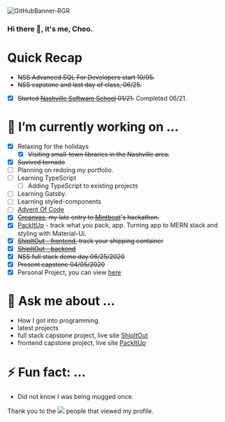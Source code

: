 ![GitHubBanner-RGR](https://user-images.githubusercontent.com/5026476/118163242-6350f780-b3e7-11eb-9fac-68877b5bbce7.png)

### Hi there 🤔, it's me, Cheo.

# Quick Recap
- ~~NSS Advanced SQL For Developers start 10/05.~~
- ~~NSS capstone and last day of class, 06/25.~~
- [X] ~~Started [Nashville Software School](http://nashvillesoftwareschool.com/) 01/21.~~ Completed 06/21.


# 🔭 I’m currently working on ...
- [X] Relaxing for the holidays
  - [X] ~~Visiting small-town libraries in the Nashville area.~~
- [X] ~~Suvived tornado~~
- [ ] Planning on redoing my portfolio. 
- [ ] Learning TypeScript
  - [ ] Adding TypeScript to existing projects 
- [ ] Learning Gatsby.
- [ ] Learning styled-components
- [ ] [Advent Of Code](adventofcode.com)
- [X] ~~[Creanvas](https://github.com/CheoR/creanvas), my late entry to [Mintbeat](https://mintbean.io/meets/cfa4fa54-c706-4c51-a04f-671f6686f9fd)'s hackathon.~~
- [X] [PackItUp](https://github.com/CheoR/pack-it-up) - track what you pack, app. Turning app to MERN stack and styling with Material-Ui.
- [X] ~~[ShipItOut - frontend](https://github.com/CheoR/shipItOut-client), track your shipping container~~
- [X] ~~[ShipItOut - backend](https://github.com/CheoR/shipItOut-server)~~
- [X] ~~NSS full stack demo day 06/25/2020~~
- [X] ~~Present capstone 04/05/2020~~
- [X] Personal Project, you can view [ here ](https://cheor.github.io/portfolio/)

# 💬 Ask me about ...
- How I got into programming.
- latest projects
- full stack capstone project, live site [ShipItOut](https://shipitout.herokuapp.com/)
- frontend capstone project, live site [PackItUp](https://cr-demo--packitup.netlify.app)

# ⚡ Fun fact: ...
- Did not know I was being mugged once.


Thank you to the ![](https://komarev.com/ghpvc/?username=CheoR&label=) people that viewed my profile.
<!--
**CheoR/CheoR** is a ✨ _special_ ✨ repository because its `README.md` (this file) appears on your GitHub profile.
- ![LinkedInBanner-msg]
( https://user-images.githubusercontent.com/5026476/109435574-b7e7f780-79e0-11eb-9cb1-17ab2c393757 .png)

Here are some ideas to get you started:

- 🔭 I’m currently working on ...
- 🌱 I’m currently learning ...
- 👯 I’m looking to collaborate on ...
- 🤔 I’m looking for help with ...
- 💬 Ask me about ...
- 📫 How to reach me: ...
- 😄 Pronouns: ...
- ⚡ Fun fact: ...
-->
